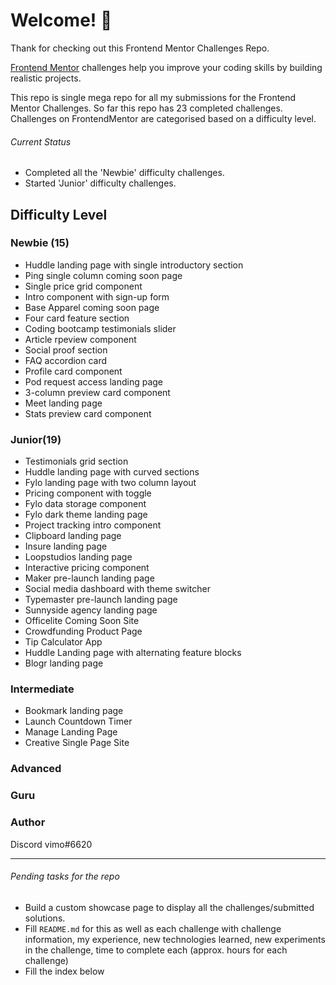 # Welcome! 👋

Thank for checking out this Frontend Mentor Challenges Repo.

[Frontend Mentor](https://www.frontendmentor.io) challenges help you improve your coding skills by building realistic projects.

This repo is single mega repo for all my submissions for the Frontend Mentor Challenges.
So far this repo has 23 completed challenges.
Challenges on FrontendMentor are categorised based on a difficulty level.

###### Current Status

- Completed all the 'Newbie' difficulty challenges.
- Started 'Junior' difficulty challenges.

## Difficulty Level

### Newbie (15)

- Huddle landing page with single introductory section
- Ping single column coming soon page
- Single price grid component
- Intro component with sign-up form
- Base Apparel coming soon page
- Four card feature section
- Coding bootcamp testimonials slider
- Article rpeview component
- Social proof section
- FAQ accordion card
- Profile card component
- Pod request access landing page
- 3-column preview card component
- Meet landing page
- Stats preview card component

### Junior(19)

- Testimonials grid section
- Huddle landing page with curved sections
- Fylo landing page with two column layout
- Pricing component with toggle
- Fylo data storage component
- Fylo dark theme landing page
- Project tracking intro component
- Clipboard landing page
- Insure landing page
- Loopstudios landing page
- Interactive pricing component
- Maker pre-launch landing page
- Social media dashboard with theme switcher
- Typemaster pre-launch landing page
- Sunnyside agency landing page
- Officelite Coming Soon Site
- Crowdfunding Product Page
- Tip Calculator App
- Huddle Landing page with alternating feature blocks
- Blogr landing page

### Intermediate

- Bookmark landing page
- Launch Countdown Timer
- Manage Landing Page
- Creative Single Page Site

### Advanced

### Guru

### Author

Discord vimo#6620

---

###### Pending tasks for the repo

- Build a custom showcase page to display all the challenges/submitted solutions.
- Fill `README.md` for this as well as each challenge with challenge information, my experience, new technologies learned, new experiments in the challenge, time to complete each (approx. hours for each challenge)
- Fill the index below
